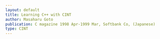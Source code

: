 ```yaml
---
layout: default
title: Learning C++ with CINT
author: Masaharu Goto
publication: C magazine 1998 Apr-1999 Mar, Softbank Co, (Japanese)
type: CINT
---
```


